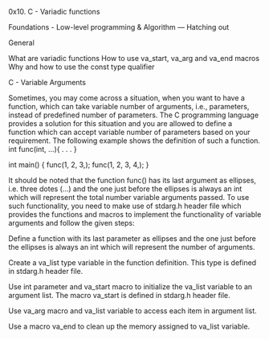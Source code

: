 0x10. C - Variadic functions

Foundations - Low-level programming & Algorithm ― Hatching out

General

What are variadic functions
How to use va_start, va_arg and va_end macros
Why and how to use the const type qualifier

C - Variable Arguments

Sometimes, you may come across a situation, when you want to have a function, which can take variable number of arguments, i.e., parameters, instead of predefined number of parameters. The C programming language provides a solution for this situation and you are allowed to define a function which can accept variable number of parameters based on your requirement. The following example shows the definition of such a function.
int func(int, ...){
	. . .
}

int main() {
	func(1, 2, 3,);
	func(1, 2, 3, 4,);
}

It should be noted that the function func() has its last argument as ellipses, i.e. three dotes (...) and the one just before the ellipses is always an int which will represent the total number variable arguments passed. To use such functionality, you need to make use of stdarg.h header file which provides the functions and macros to implement the functionality of variable arguments and follow the given steps:

Define a function with its last parameter as ellipses and the one just before the ellipses is always an int which will represent the number of arguments.

Create a va_list type variable in the function definition. This type is defined in stdarg.h header file.

Use int parameter and va_start macro to initialize the va_list variable to an argument list. The macro va_start is defined in stdarg.h header file.

Use va_arg macro and va_list variable to access each item in argument list.

Use a macro va_end to clean up the memory assigned to va_list variable.
